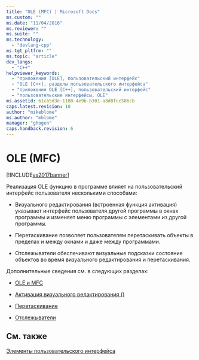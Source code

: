 ```yaml
---
title: "OLE (MFC) | Microsoft Docs"
ms.custom: ""
ms.date: "11/04/2016"
ms.reviewer: ""
ms.suite: ""
ms.technology: 
  - "devlang-cpp"
ms.tgt_pltfrm: ""
ms.topic: "article"
dev_langs: 
  - "C++"
helpviewer_keywords: 
  - "приложения [OLE], пользовательский интерфейс"
  - "OLE [C++], разделы пользовательского интерфейса"
  - "приложения OLE [C++], пользовательский интерфейс"
  - "пользовательские интерфейсы, OLE"
ms.assetid: 61cb5d3e-1108-4e9b-b301-a8d8fcc586cb
caps.latest.revision: 10
author: "mikeblome"
ms.author: "mblome"
manager: "ghogen"
caps.handback.revision: 6
---
```

# OLE (MFC)
[!INCLUDE[vs2017banner](../assembler/inline/includes/vs2017banner.md)]

Реализация OLE функцию в программе влияет на пользовательский интерфейс пользователя несколькими способами:  
  
-   Визуального редактирования \(встроенная функция активация\) указывает интерфейс пользователя другой программы в окнах программы и изменяет меню программы с элементами из другой программы.  
  
-   Перетаскивание позволяет пользователям перетаскивать объекты в пределах и между окнами и даже между программами.  
  
-   Отслежыватели обеспечивают визуальные подсказки состояние объектов во время визуального редактирования и перетаскивания.  
  
 Дополнительные сведения см. в следующих разделах:  
  
-   [OLE и MFC](../mfc/ole-in-mfc.md)  
  
-   [Активация визуального редактирования \(\)](../mfc/activation-cpp.md)  
  
-   [Перетаскивание](../mfc/drag-and-drop-ole.md)  
  
-   [Отслежыватели](../mfc/trackers.md)  
  
## См. также  
 [Элементы пользовательского интерфейса](../mfc/user-interface-elements-mfc.md)